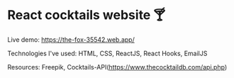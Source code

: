 # React cocktails website :cocktail:

Live demo: https://the-fox-35542.web.app/

Technologies I've used: HTML, CSS, ReactJS, React Hooks, EmailJS

Resources: Freepik, Cocktails-API(https://www.thecocktaildb.com/api.php)
